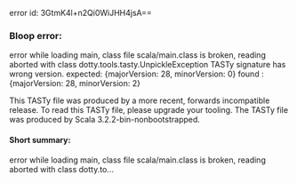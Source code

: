 error id: 3GtmK4l+n2Qi0WiJHH4jsA==
### Bloop error:

error while loading main,
class file scala/main.class is broken, reading aborted with class dotty.tools.tasty.UnpickleException
TASTy signature has wrong version.
 expected: {majorVersion: 28, minorVersion: 0}
 found   : {majorVersion: 28, minorVersion: 2}

This TASTy file was produced by a more recent, forwards incompatible release.
To read this TASTy file, please upgrade your tooling.
The TASTy file was produced by Scala 3.2.2-bin-nonbootstrapped.
#### Short summary: 

error while loading main,
class file scala/main.class is broken, reading aborted with class dotty.to...